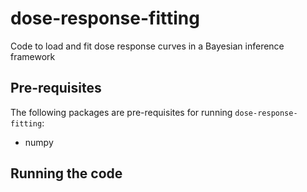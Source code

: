 # dose-response-fitting
Code to load and fit dose response curves in a Bayesian inference framework

## Pre-requisites

The following packages are pre-requisites for running `dose-response-fitting`:
 * numpy

## Running the code


